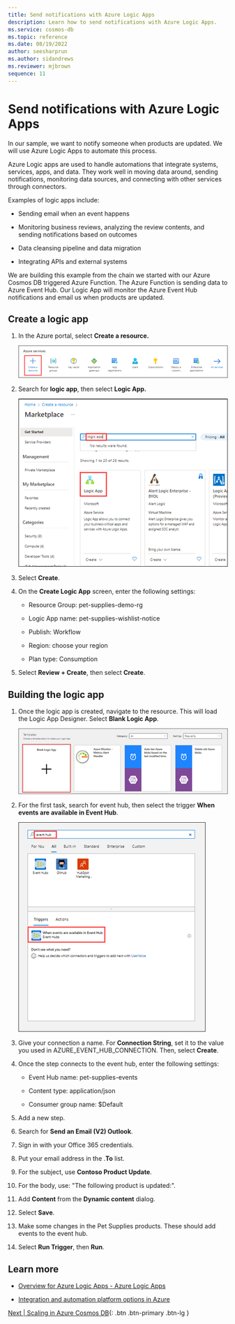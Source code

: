 ```yaml
---
title: Send notifications with Azure Logic Apps
description: Learn how to send notifications with Azure Logic Apps.
ms.service: cosmos-db
ms.topic: reference
ms.date: 08/19/2022
author: seesharprun
ms.author: sidandrews
ms.reviewer: mjbrown
sequence: 11
---
```


# Send notifications with Azure Logic Apps

In our sample, we want to notify someone when products are updated. We will use Azure Logic Apps to automate this process.

Azure Logic apps are used to handle automations that integrate systems, services, apps, and data. They work well in moving data around, sending notifications, monitoring data sources, and connecting with other services through connectors.

Examples of logic apps include:

- Sending email when an event happens

- Monitoring business reviews, analyzing the review contents, and sending notifications based on outcomes

- Data cleansing pipeline and data migration

- Integrating APIs and external systems

We are building this example from the chain we started with our Azure Cosmos DB triggered Azure Function. The Azure Function is sending data to Azure Event Hub. Our Logic App will monitor the Azure Event Hub notifications and email us when products are updated.

## Create a logic app

1. In the Azure portal, select **Create a resource.**

   ![Screenshot showing the Azure portal Home page with Create a resource group highlighted.](media/send-notifications-with-azure-logic-apps/select-create-resource.png)

1. Search for **logic app**, then select **Logic App.**

   ![Screenshot showing logic app search results on the Marketplace page.](media/send-notifications-with-azure-logic-apps/search-for-logic-app.png)

1. Select **Create**.

1. On the **Create Logic App** screen, enter the following settings:

   - Resource Group: pet-supplies-demo-rg

   - Logic App name: pet-supplies-wishlist-notice

   - Publish: Workflow

   - Region: choose your region

   - Plan type: Consumption

1. Select **Review + Create**, then select **Create**.

## Building the logic app

1. Once the logic app is created, navigate to the resource. This will load
the Logic App Designer. Select **Blank Logic App**.

   ![Screenshot showing the Templates page with Blank Logic App selected.](media/send-notifications-with-azure-logic-apps/select-blank-logic-app.png)

1. For the first task, search for event hub, then select the trigger **When
events are available in Event Hub**.

   ![Screenshot showing event hub search.](media/send-notifications-with-azure-logic-apps/search-for-event-hub.png)

1. Give your connection a name. For **Connection String**, set it to the value
you used in AZURE_EVENT_HUB_CONNECTION. Then, select **Create**.

1. Once the step connects to the event hub, enter the following settings:

   - Event Hub name: pet-supplies-events

   - Content type: application/json

   - Consumer group name: $Default

1. Add a new step.

1. Search for **Send an Email (V2) Outlook**.

1. Sign in with your Office 365 credentials.

1. Put your email address in the .**To** list.

1. For the subject, use **Contoso Product Update**.

1. For the body, use: "The following product is updated:".

1. Add **Content** from the **Dynamic content** dialog.

1. Select **Save**.

1. Make some changes in the Pet Supplies products. These should add events to the event hub.

1. Select **Run Trigger**, then **Run**.

## Learn more

- [Overview for Azure Logic Apps - Azure Logic Apps](https://docs.microsoft.com/azure/logic-apps/logic-apps-overview)

- [Integration and automation platform options in Azure](https://docs.microsoft.com/azure/azure-functions/functions-compare-logic-apps-ms-flow-webjobs)

[Next &#124; Scaling in Azure Cosmos DB](scaling-in-cosmos-db.md){: .btn .btn-primary .btn-lg }
